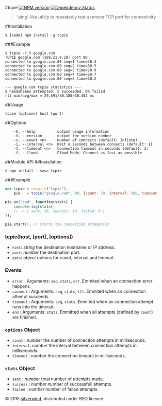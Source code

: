 #tcpie [![NPM version](https://img.shields.io/npm/v/tcpie.svg?style=flat)](https://www.npmjs.org/package/tcpie) [![Dependency Status](http://img.shields.io/david/silverwind/tcpie.svg?style=flat)](https://david-dm.org/silverwind/tcpie)
> 'ping'-like utility to repeatedly test a remote TCP port for connectivity

##Installation
```
$ [sudo] npm install -g tcpie
```
###Example
```
$ tcpie -c 5 google.com
TCPIE google.com (188.21.9.20) port 80
connected to google.com:80 seq=1 time=30.3
connected to google.com:80 seq=2 time=30.5
connected to google.com:80 seq=3 time=29.9
connected to google.com:80 seq=4 time=29.7
connected to google.com:80 seq=5 time=30.2

--- google.com tcpie statistics ---
5 handshakes attempted, 5 succeeded, 0% failed
rtt min/avg/max = 29.691/30.105/30.452 ms
```
##Usage
```
tcpie [options] host [port]
```
##Options
```
    -h, --help          output usage information
    -V, --version       output the version number
    -c, --count <n>     Number of connects (default: Infinte)
    -i, --interval <n>  Wait n seconds between connects (default: 1)
    -t, --timeout <n>   Connection timeout in seconds (default: 3)
    -f, --flood         Flood Mode, Connect as fast as possible
```

##Module API
##Installation
```
$ npm install --save tcpie
```
###Example
```js
var tcpie = require("tcpie"),
    pie   = tcpie("google.com", 80, {count: 10, interval: 500, timeout: 2000});

pie.on("end", function(stats) {
    console.log(stats);
    // -> { sent: 10, success: 10, failed: 0 }
});

pie.start(); // Starts the connection attempt(s)
```
### tcpie(host, [port], [options])
- `host`: *string* the destination hostname or IP address.
- `port`: *number* the destination port.
- `opts`: *object* options for count, interval and timeout.

### Events
- `error`   : Arguments: `seq`, `stats`, `err`. Emmited when an connection error happens.
- `connect` : Arguments: `seq`, `stats`, `ttl`. Emmited when an connection attempt succeeds.
- `timeout` : Arguments: `seq`, `stats`. Emmited when an connection attempt runs into the timeout.
- `end`     : Arguments: `stats`. Emmitted when all attempts (defined by `count`) are finished.

### `options` Object
- `count`   : *number* the number of connection attempts in milliseconds.
- `interval`: *number* the interval between connection attempts in milliseconds.
- `timeout` : *number* the connection timeout in milliseconds.

### `stats` Object
- `sent`    : *number* total number of attempts made.
- `success` : *number* number of successfull attempts.
- `failed`  : *number* number of failed attempts.

© 2015 [silverwind](https://github.com/silverwind), distributed under BSD licence

